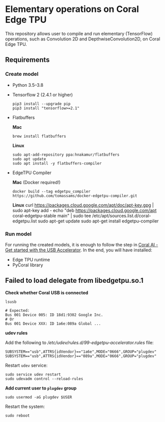 # Elementary operations on Coral Edge TPU

This repository allows user to compile and run elementary (TensorFlow) operations, such as Convolution 2D and DepthwiseConvolution2D, on Coral Edge TPU.

## Requirements

### Create model
* Python 3.5–3.8
* Tensorflow 2 (2.4.1 or higher)
    ```
    pip3 install --upgrade pip
    pip3 install "tensorflow>=2.1"
    ```
* Flatbuffers
    
    **Mac**
    ```
    brew install flatbuffers
    ```
    **Linux**
    ```
    sudo apt-add-repository ppa:hnakamur/flatbuffers
    sudo apt update
    sudo apt install -y flatbuffers-compiler
    ```

* EdgeTPU Compiler

    **Mac** (Docker required!)
    ```
    docker build --tag edgetpu_compiler https://github.com/tomassams/docker-edgetpu-compiler.git
    ```

    **Linux**
    curl https://packages.cloud.google.com/apt/doc/apt-key.gpg | sudo apt-key add -
    echo "deb https://packages.cloud.google.com/apt coral-edgetpu-stable main" | sudo tee /etc/apt/sources.list.d/coral-edgetpu.list
    sudo apt-get update
    sudo apt-get install edgetpu-compiler

### Run model

For running the created models, it is enough to follow the step in [Coral AI - Get started with the USB Accelerator](https://coral.ai/docs/accelerator/get-started/#1-install-the-edge-tpu-runtime). In the end, you will have installed:

* Edge TPU runtime
* PyCoral library

## Failed to load delegate from libedgetpu.so.1

**Check whether Coral USB is connected**
```
lsusb

# Expected:
Bus 001 Device 005: ID 18d1:9302 Google Inc.
# Or
Bus 001 Device XXX: ID 1a6e:089a Global ...
```

**udev rules**

Add the following to */etc/udev/rules.d/99-edgetpu-accelerator.rules* file:
```
SUBSYSTEM=="usb",ATTRS{idVendor}=="1a6e",MODE="0666",GROUP="plugdev"
SUBSYSTEM=="usb",ATTRS{idVendor}=="089a",MODE="0666",GROUP="plugdev"
```

Restart `udev` service:
```
sudo service udev restart
sudo udevadm control --reload-rules
```

**Add current user to `plugdev` group**
```
sudo usermod -aG plugdev $USER
```

Restart the system:
```
sudo reboot
```